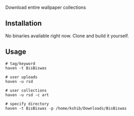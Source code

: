 Download entire wallpaper collections

## Installation
No binaries available right now. Clone and build it yourself.

## Usage
```
# tag/keyword
haven -t BisBiswas

# user uploads
haven -u rsd

# user collections
haven -u rsd -c art

# specify directory
haven -t BisBiswas -p /home/kshib/Downloads/BisBiswas
```